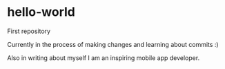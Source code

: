 # hello-world

First repository

Currently in the process of making changes and learning about commits :)

Also in writing about myself I am an inspiring mobile app developer.
